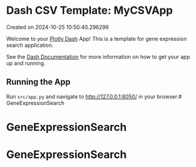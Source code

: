 # Dash CSV Template: MyCSVApp

Created on 2024-10-25 10:50:40.296296

Welcome to your [Plotly Dash](https://plotly.com/dash/) App! This is a template for gene expression search application.

See the [Dash Documentation](https://dash.plotly.com/introduction) for more information on how to get your app up and running.

## Running the App

Run `src/app.py` and navigate to http://127.0.0.1:8050/ in your browser.# GeneExpressionSearch
# GeneExpressionSearch
# GeneExpressionSearch

